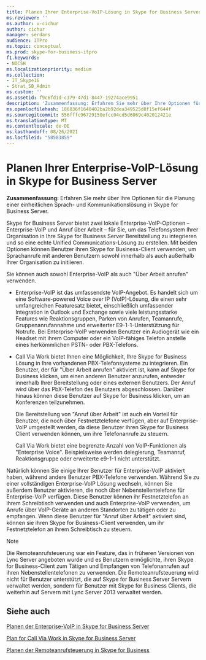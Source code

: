 ```yaml
---
title: Planen Ihrer Enterprise-VoIP-Lösung in Skype for Business Server
ms.reviewer: ''
ms.author: v-cichur
author: cichur
manager: serdars
audience: ITPro
ms.topic: conceptual
ms.prod: skype-for-business-itpro
f1.keywords:
- NOCSH
ms.localizationpriority: medium
ms.collection:
- IT_Skype16
- Strat_SB_Admin
ms.custom: ''
ms.assetid: f9c6fd1d-c379-47d1-8447-19274ace9951
description: 'Zusammenfassung: Erfahren Sie mehr über Ihre Optionen für die Planung einer einheitlichen Sprach- und Kommunikationslösung in Skype for Business Server.'
ms.openlocfilehash: 186836f1640402ba2b92dea349525d8f15ef644f
ms.sourcegitcommit: 556fffc96729150efcc04cd5d6069c402012421e
ms.translationtype: MT
ms.contentlocale: de-DE
ms.lasthandoff: 08/26/2021
ms.locfileid: "58583859"
---
```

# <a name="plan-your-enterprise-voice-solution-in-skype-for-business-server"></a>Planen Ihrer Enterprise-VoIP-Lösung in Skype for Business Server
 
**Zusammenfassung:** Erfahren Sie mehr über Ihre Optionen für die Planung einer einheitlichen Sprach- und Kommunikationslösung in Skype for Business Server.
  
Skype for Business Server bietet zwei lokale Enterprise-VoIP-Optionen – Enterprise-VoIP und Anruf über Arbeit – für Sie, um das Telefonsystem Ihrer Organisation in Ihre Skype for Business Server Bereitstellung zu integrieren und so eine echte Unified Communications-Lösung zu erstellen. Mit beiden Optionen können Benutzer ihren Skype for Business-Client verwenden, um Sprachanrufe mit anderen Benutzern sowohl innerhalb als auch außerhalb Ihrer Organisation zu initiieren.
  
Sie können auch sowohl Enterprise-VoIP als auch "Über Arbeit anrufen" verwenden.
  
- Enterprise-VoIP ist das umfassendste VoIP-Angebot. Es handelt sich um eine Software-powered Voice over IP (VoIP)-Lösung, die einen sehr umfangreichen Featuresatz bietet, einschließlich umfassender Integration in Outlook und Exchange sowie viele leistungsstarke Features wie Reaktionsgruppen, Parken von Anrufen, Teamanrufe, Gruppenanrufannahme und erweiterter E9-1-1-Unterstützung für Notrufe. Bei Enterprise-VoIP verwenden Benutzer ein Audiogerät wie ein Headset mit ihrem Computer oder ein VoIP-fähiges Telefon anstelle eines herkömmlichen PSTN- oder PBX-Telefons.
    
- Call Via Work bietet Ihnen eine Möglichkeit, Ihre Skype for Business Lösung in Ihre vorhandenen PBX-Telefonsysteme zu integrieren. Ein Benutzer, der für "Über Arbeit anrufen" aktiviert ist, kann auf Skype for Business klicken, um einen anderen Benutzer anzurufen, entweder innerhalb Ihrer Bereitstellung oder eines externen Benutzers. Der Anruf wird über das PbX-Telefon des Benutzers abgeschlossen. Darüber hinaus können diese Benutzer auf Skype for Business klicken, um an Konferenzen teilzunehmen.
    
    Die Bereitstellung von "Anruf über Arbeit" ist auch ein Vorteil für Benutzer, die noch über Festnetztelefone verfügen, aber auf Enterprise-VoIP umgestellt werden, da diese Benutzer ihren Skype for Business Client verwenden können, um ihre Telefonanrufe zu steuern.
    
     Call Via Work bietet eine begrenzte Anzahl von VoIP-Funktionen als "Enterprise Voice". Beispielsweise werden delegierung, Teamanruf, Reaktionsgruppe oder erweiterte e9-1-1 nicht unterstützt.
    
Natürlich können Sie einige Ihrer Benutzer für Enterprise-VoIP aktiviert haben, während andere Benutzer PBX-Telefone verwenden. Während Sie zu einer vollständigen Enterprise-VoIP Lösung wechseln, können Sie außerdem Benutzer aktivieren, die noch über Nebenstellentelefone für Enterprise-VoIP verfügen. Diese Benutzer können ihr Festnetztelefon an ihrem Schreibtisch verwenden und auch Enterprise-VoIP verwenden, um Anrufe über VoIP-Geräte an anderen Standorten zu tätigen oder zu empfangen. Wenn diese Benutzer für "Anruf über Arbeit" aktiviert sind, können sie ihren Skype for Business-Client verwenden, um ihr Festnetztelefon an ihrem Schreibtisch zu steuern.
  
> [!NOTE]
> Die Remoteanrufsteuerung war ein Feature, das in früheren Versionen von Lync Server angeboten wurde und es Benutzern ermöglichte, ihren Skype for Business-Client zum Tätigen und Empfangen von Telefonanrufen auf ihren Nebenstellentelefonen zu verwenden. Die Remoteanrufsteuerung wird nicht für Benutzer unterstützt, die auf Skype for Business Server Servern verwaltet werden, sondern für Benutzer mit Skype for Business Clients, die weiterhin auf Servern mit Lync Server 2013 verwaltet werden. 
  
## <a name="see-also"></a>Siehe auch


[Planen der Enterprise-VoIP in Skype for Business Server](enterprise-voice.md)
  
[Plan for Call Via Work in Skype for Business Server](call-via-work.md)
  
[Planen der Remoteanrufsteuerung in Skype for Business](remote-call-control.md)

